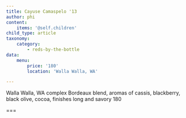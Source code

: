 ```yaml
---
title: Cayuse Camaspelo '13
author: phi
content:
    items: '@self.children'
child_type: article
taxonomy:
    category:
        - reds-by-the-bottle
data:
    menu:
        price: '180'
        location: 'Walla Walla, WA'

---
```


<span class="loc">Walla Walla, WA</span>
complex Bordeaux blend,
aromas of cassis, blackberry, black olive, cocoa,
finishes long and savory
<span class="price">180</span>

===
